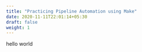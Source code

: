 ```yaml
---
title: "Practicing Pipeline Automation using Make"
date: 2020-11-11T22:01:14+05:30
draft: false
weight: 1
---
```


hello world